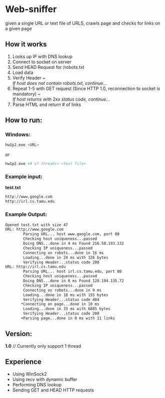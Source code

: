 # Web-sniffer
given a single URL or text file of URLS, crawls page and checks for links on a given page

## How it works
1. Looks up IP with DNS lookup
2. Connect to socket on server
3. Send HEAD Request for /robots.txt
4. Load data
5. Verify Header  ~  
*If host does not contain robots.txt, continue...*
6. Repeat 1-5 with GET request (Since HTTP 1.0, reconnection to socket is mandatory)  ~  
*If host returns with 2xx status code, continue...*
7. Parse HTML and return # of links

## How to run:

### Windows:

```sh
hw1p2.exe <URL>
```
*or*

```sh
hw1p2.exe <# of threads> <text file>
```
### Example input:

**test.txt**
```sh
http://www.google.com
http://irl.cs.tamu.edu

```
### Example Output:

```sh
Opened test.txt with size 47
URL: http://www.google.com
        Parsing URL... host www.google.com, port 80
        Checking host uniqueness...passed
        Doing DNS...done in 4 ms Found 216.58.193.132
        Checking IP uniqueness...passed
        Connecting on robots...done in 16 ms
        Loading...done in 24 ms with 326 bytes
        Verifying Header...status code 200
URL: http://irl.cs.tamu.edu
        Parsing URL... host irl.cs.tamu.edu, port 80
        Checking host uniqueness...passed
        Doing DNS...done in 0 ms Found 128.194.135.72
        Checking IP uniqueness...passed
        Connecting on robots...done in 9 ms
        Loading...done in 18 ms with 155 bytes
        Verifying Header...status code 404
       *Connecting on page...done in 10 ms
        Loading...done in 33 ms with 6885 bytes
        Verifying Header...status code 200
       +Parsing page...done in 0 ms with 11 links
```

## Version:

**1.0** // Currently only support 1 thread

## Experience
+ Using WinSock2
+ Using recv with dynamic buffer
+ Performing DNS lookup
+ Sending GET and HEAD HTTP requests
